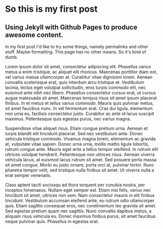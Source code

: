# So this is my first post
## Using Jekyll with Github Pages to produce awesome content.

In my first post I'd like to try some things, namely permalinks and other stuff. Maybe formatting. This page has no other means. So it's kind of dumb.

Lorem ipsum dolor sit amet, consectetur adipiscing elit. Phasellus varius metus a enim tristique, ac aliquet elit rhoncus. Maecenas porttitor diam est, vel varius massa ullamcorper at. Curabitur vitae dignissim lorem. Aenean convallis scelerisque erat, quis interdum arcu tristique et. Vestibulum lacinia, lectus eget volutpat sollicitudin, eros turpis commodo elit, nec euismod ante nibh nec libero. Phasellus consectetur cursus erat, ut cursus augue malesuada sit amet. Maecenas tempus risus sit amet ipsum placerat finibus. In et metus et tellus varius commodo. Mauris quis pulvinar metus, sit amet faucibus nunc. In vel fermentum erat. Cras dui ligula, elementum non urna eu, facilisis consectetur justo. Curabitur ac ante id lacus suscipit maximus. Pellentesque quis egestas purus, nec varius magna.

Suspendisse vitae aliquet risus. Etiam congue pretium urna. Aenean et turpis blandit elit tincidunt placerat. Sed nec vestibulum ante. Donec vehicula tristique commodo. Vivamus magna lorem, elementum ac gravida at, vulputate vitae sapien. Donec urna urna, mollis mattis ligula lobortis, rutrum congue ante. Mauris eget ante a tellus tempor eleifend. In rutrum elit ultrices volutpat hendrerit. Pellentesque non ultrices risus. Aenean viverra vehicula lacus, at euismod lacus rutrum sit amet. Sed posuere porta massa sit amet congue. Morbi eu justo ornare, porta orci at, pulvinar tortor. Nunc pharetra tempor velit, sed tristique nulla finibus sit amet. Ut viverra nulla a erat semper venenatis.

Class aptent taciti sociosqu ad litora torquent per conubia nostra, per inceptos himenaeos. Nullam eget semper est. Etiam nisi felis, varius nec tincidunt sit amet, ultrices non sem. Nam consectetur mauris in elit finibus tincidunt. Vestibulum accumsan eleifend ante, eu rutrum odio ullamcorper quis. Etiam sagittis consequat eros, nec condimentum leo gravida sit amet. Sed egestas pretium quam nec sagittis. Nunc convallis dapibus metus, a aliquam risus vehicula eu. Donec maximus finibus purus, sit amet faucibus neque pulvinar quis. Phasellus in egestas erat. 